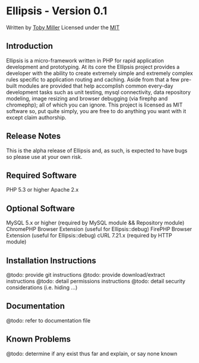 
Ellipsis - Version 0.1
================================================================================
Written by [Toby Miller](tobius.miller@gmail.com)
Licensed under the [MIT](http://www.opensource.org/licenses/mit-license.php)

Introduction
--------------------------------------------------------------------------------
Ellipsis is a micro-framework written in PHP for rapid application development 
and prototyping. At its core the Ellipsis project provides a developer with the
ability to create extremely simple and extremely complex rules specific to 
application routing and caching. Aside from that a few pre-built modules are 
provided that help accomplish common every-day development tasks such as unit 
testing, mysql connectivity, data repository modeling, image resizing and 
browser debugging (via firephp and chromephp); all of which you can ignore. This
project is licensed as MIT software so, put quite simply, you are free to do 
anything you want with it except claim authorship.

Release Notes
--------------------------------------------------------------------------------
This is the alpha release of Ellipsis and, as such, is expected to have bugs so
please use at your own risk.

Required Software
--------------------------------------------------------------------------------
PHP 5.3 or higher
Apache 2.x

Optional Software
--------------------------------------------------------------------------------
MySQL 5.x or higher (required by MySQL module && Repository module)
ChromePHP Browser Extension (useful for Ellipsis::debug)
FirePHP Browser Extension (useful for Ellipsis::debug)
cURL 7.21.x (required by HTTP module)

Installation Instructions
--------------------------------------------------------------------------------
@todo: provide git instructions
@todo: provide download/extract instructions
@todo: detail permissions instructions
@todo: detail security considerations (i.e. hiding ...)

Documentation
--------------------------------------------------------------------------------
@todo: refer to documentation file

Known Problems
--------------------------------------------------------------------------------
@todo: determine if any exist thus far and explain, or say none known

